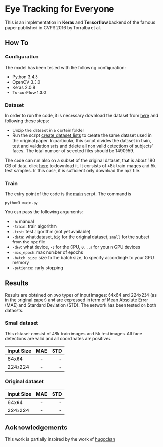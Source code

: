 # Eye Tracking for Everyone
This is an implementation in **Keras** and **Tensorflow** backend  of the famous paper published in CVPR 2016 by Torralba et al.

## How To
### Configuration
The model has been tested with the following configuration:
- Python 3.4.3
- OpenCV 3.3.0
- Keras 2.0.8
- TensorFlow 1.3.0

### Dataset
In order to run the code, it is necessary download the dataset from [here](http://gazecapture.csail.mit.edu/) and following these steps:
- Unzip the dataset in a certain folder
- Run the script [create_dataset_lists](create_dataset_lists.py) to create the same dataset used in the original paper. In particular, this script divides the dataset in train, test and validation sets and delete all non valid detections of subjects' faces. The total number of selected files should be 1490959.

The code can run also on a subset of the original dataset, that is about 180 GB of data, click [here](http://hugochan.net/download/eye_tracker_train_and_val.npz) to download it. It consists of 48k train images and 5k test samples. In this case, it is sufficient only download the npz file.

### Train
The entry point of the code is the [main](main.py) script. 
The command is
```
python3 main.py
```
You can pass the following arguments:
- ```-h```: manual
- ```-train```: train algorithm
- ```-test```: test algorithm (not yet available)
- ```-data```: what dataset, ```big``` for the original dataset, ```small``` for the subset from the npz file
- ```-dev```: what device, ```-1``` for the CPU, ```0...n``` for your n GPU devices
- ```-max_epoch```: max number of epochs
- ```-batch_size```: size fo the batch size, to specify accordingly to your GPU memory
- ```-patience```: early stopping

## Results
Results are obtained on two types of input images: 64x64 and 224x224 (as in the original paper) and are expressed in term of Mean Absolute Error (MAE) and Standard Deviation (STD). The network has been tested on both datasets.

### Small dataset 
This dataset consist of 48k train images and 5k test images. All face detections are valid and all coordinates are positives.

| Input Size   | MAE            | STD           |
| :---         |     :---:      |          ---: |
|64x64         | -              | -             |
|224x224       | -              | -             |

### Original dataset

| Input Size   | MAE            | STD           |
| :---         |     :---:      |          ---: |
|64x64         | -              | -             |
|224x224       | -              | -             |


## Acknowledgements
This work is partially inspired by the work of [hugochan](https://github.com/hugochan) 
